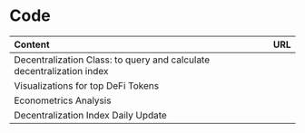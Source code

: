 # Code

| **Content** | **URL** |  
|:---------|:--------------------------|
| Decentralization Class: to query and calculate decentralization index | 
|   Visualizations for top DeFi Tokens |
| Econometrics Analysis |
| Decentralization Index Daily Update |

